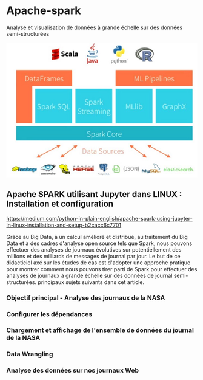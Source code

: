 # Apache-spark
Analyse et visualisation de données à grande échelle sur des données semi-structurées

![architecture](im.jpg)


## Apache SPARK utilisant Jupyter dans LINUX : Installation et configuration
https://medium.com/python-in-plain-english/apache-spark-using-jupyter-in-linux-installation-and-setup-b2cacc6c7701

Grâce au Big Data, à un calcul amélioré et distribué, au traitement du Big Data et à des cadres d'analyse open source tels que Spark, nous pouvons effectuer des analyses de journaux évolutives sur potentiellement des millions et des milliards de messages de journal par jour. Le but de ce didacticiel axé sur les études de cas est d'adopter une approche pratique pour montrer comment nous pouvons tirer parti de Spark pour effectuer des analyses de journaux à grande échelle sur des données de journal semi-structurées.
principaux sujets suivants dans cet article.
### Objectif principal - Analyse des journaux de la NASA
### Configurer les dépendances
### Chargement et affichage de l'ensemble de données du journal de la NASA
### Data Wrangling
### Analyse des données sur nos journaux Web
